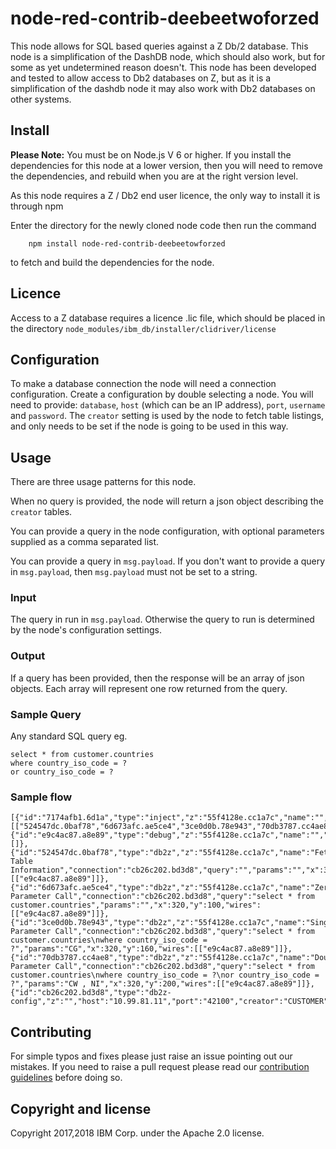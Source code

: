 # node-red-contrib-deebeetwoforzed

This node allows for SQL based queries against a Z Db/2 database. This node is a simplification of the DashDB node, which should also work, but for some as yet undetermined reason doesn't.
This node has been developed and tested to allow access to Db2 databases on Z, but as it is a
simplification of the dashdb node it may also work with Db2 databases on other systems.

## Install
**Please Note:** You must be on Node.js V 6 or higher. If you install the dependencies for this node at a lower version, then you will need to remove the dependencies, and rebuild when you are at the right version level.

As this node requires a Z / Db2 end user licence, the only way to install it is through npm

Enter the directory for the newly cloned node code then run the command
````
    npm install node-red-contrib-deebeetowforzed
````
to fetch and build the dependencies for the node.

## Licence

Access to a Z database requires a licence .lic file, which should be placed in the directory
`node_modules/ibm_db/installer/clidriver/license`

## Configuration

To make a database connection the node will need a connection configuration. Create a configuration by double selecting a node. You will need to provide: `database`, `host` (which can be an IP address), `port`, `username` and `password`. The `creator` setting is used by the node to fetch table listings, and only needs to be set if the node is going to be used in this way.

## Usage

There are three usage patterns for this node.

When no query is provided, the node will return a json object describing the `creator` tables.

You can provide a query in the node configuration, with optional parameters supplied as a comma separated list.

You can provide a query in `msg.payload`. If you don't want to provide a query in `msg.payload`, then `msg.payload` must not be set to a string.

### Input
The query in run in `msg.payload`.
Otherwise the query to run is determined by the node's configuration settings.

### Output
If a query has been provided, then the response will be an array of json objects. Each array will represent one row returned from the query.

### Sample Query
Any standard SQL query eg.
````
select * from customer.countries
where country_iso_code = ?
or country_iso_code = ?
````

### Sample flow
````
[{"id":"7174afb1.6d1a","type":"inject","z":"55f4128e.cc1a7c","name":"","topic":"","payload":"","payloadType":"date","repeat":"","crontab":"","once":false,"x":120,"y":140,"wires":[["524547dc.0baf78","6d673afc.ae5ce4","3ce0d0b.78e943","70db3787.cc4ae8"]]},{"id":"e9c4ac87.a8e89","type":"debug","z":"55f4128e.cc1a7c","name":"","active":true,"console":"false","complete":"true","x":530,"y":120,"wires":[]},{"id":"524547dc.0baf78","type":"db2z","z":"55f4128e.cc1a7c","name":"Fetch Table Information","connection":"cb26c202.bd3d8","query":"","params":"","x":330,"y":60,"wires":[["e9c4ac87.a8e89"]]},{"id":"6d673afc.ae5ce4","type":"db2z","z":"55f4128e.cc1a7c","name":"Zero Parameter Call","connection":"cb26c202.bd3d8","query":"select * from customer.countries","params":"","x":320,"y":100,"wires":[["e9c4ac87.a8e89"]]},{"id":"3ce0d0b.78e943","type":"db2z","z":"55f4128e.cc1a7c","name":"Single Parameter Call","connection":"cb26c202.bd3d8","query":"select * from customer.countries\nwhere country_iso_code = ?","params":"CG","x":320,"y":160,"wires":[["e9c4ac87.a8e89"]]},{"id":"70db3787.cc4ae8","type":"db2z","z":"55f4128e.cc1a7c","name":"Double Parameter Call","connection":"cb26c202.bd3d8","query":"select * from customer.countries\nwhere country_iso_code = ?\nor country_iso_code = ?","params":"CW , NI","x":320,"y":200,"wires":[["e9c4ac87.a8e89"]]},{"id":"cb26c202.bd3d8","type":"db2z-config","z":"","host":"10.99.81.11","port":"42100","creator":"CUSTOMER","db":"DSNV12PH","name":"Yellow"}]
````

## Contributing

For simple typos and fixes please just raise an issue pointing out our mistakes. If you need to raise a pull request please read our [contribution guidelines](https://github.com/ibm-early-programs/node-red-contrib-deebeetwoforzed/blob/master/CONTRIBUTING.md) before doing so.

## Copyright and license

Copyright 2017,2018 IBM Corp. under the Apache 2.0 license.
